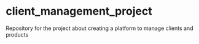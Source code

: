 # client_management_project
Repository for the project about creating a platform to manage clients and products
